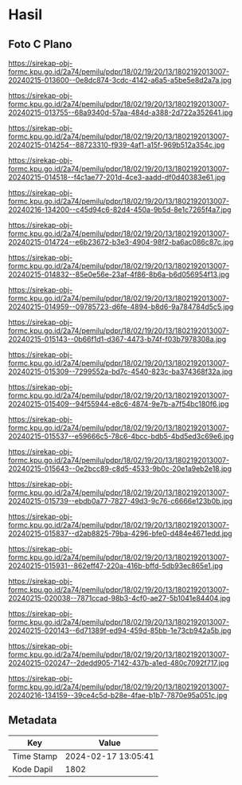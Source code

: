 # Hasil

## Foto C Plano

https://sirekap-obj-formc.kpu.go.id/2a74/pemilu/pdpr/18/02/19/20/13/1802192013007-20240215-013600--0e8dc874-3cdc-4142-a6a5-a5be5e8d2a7a.jpg

https://sirekap-obj-formc.kpu.go.id/2a74/pemilu/pdpr/18/02/19/20/13/1802192013007-20240215-013755--68a9340d-57aa-484d-a388-2d722a352641.jpg

https://sirekap-obj-formc.kpu.go.id/2a74/pemilu/pdpr/18/02/19/20/13/1802192013007-20240215-014254--88723310-f939-4af1-a15f-969b512a354c.jpg

https://sirekap-obj-formc.kpu.go.id/2a74/pemilu/pdpr/18/02/19/20/13/1802192013007-20240215-014518--f4c1ae77-201d-4ce3-aadd-df0d40383e61.jpg

https://sirekap-obj-formc.kpu.go.id/2a74/pemilu/pdpr/18/02/19/20/13/1802192013007-20240216-134200--c45d94c6-82d4-450a-9b5d-8e1c7265f4a7.jpg

https://sirekap-obj-formc.kpu.go.id/2a74/pemilu/pdpr/18/02/19/20/13/1802192013007-20240215-014724--e6b23672-b3e3-4904-98f2-ba6ac086c87c.jpg

https://sirekap-obj-formc.kpu.go.id/2a74/pemilu/pdpr/18/02/19/20/13/1802192013007-20240215-014832--85e0e56e-23af-4f86-8b6a-b6d056954f13.jpg

https://sirekap-obj-formc.kpu.go.id/2a74/pemilu/pdpr/18/02/19/20/13/1802192013007-20240215-014959--09785723-d6fe-4894-b8d6-9a784784d5c5.jpg

https://sirekap-obj-formc.kpu.go.id/2a74/pemilu/pdpr/18/02/19/20/13/1802192013007-20240215-015143--0b66f1d1-d367-4473-b74f-f03b7978308a.jpg

https://sirekap-obj-formc.kpu.go.id/2a74/pemilu/pdpr/18/02/19/20/13/1802192013007-20240215-015309--7299552a-bd7c-4540-823c-ba374368f32a.jpg

https://sirekap-obj-formc.kpu.go.id/2a74/pemilu/pdpr/18/02/19/20/13/1802192013007-20240215-015409--94f55944-e8c6-4874-9e7b-a7f54bc180f6.jpg

https://sirekap-obj-formc.kpu.go.id/2a74/pemilu/pdpr/18/02/19/20/13/1802192013007-20240215-015537--e59666c5-78c6-4bcc-bdb5-4bd5ed3c69e6.jpg

https://sirekap-obj-formc.kpu.go.id/2a74/pemilu/pdpr/18/02/19/20/13/1802192013007-20240215-015643--0e2bcc89-c8d5-4533-9b0c-20e1a9eb2e18.jpg

https://sirekap-obj-formc.kpu.go.id/2a74/pemilu/pdpr/18/02/19/20/13/1802192013007-20240215-015739--ebdb0a77-7827-49d3-9c76-c6666e123b0b.jpg

https://sirekap-obj-formc.kpu.go.id/2a74/pemilu/pdpr/18/02/19/20/13/1802192013007-20240215-015837--d2ab8825-79ba-4296-bfe0-d484e4671edd.jpg

https://sirekap-obj-formc.kpu.go.id/2a74/pemilu/pdpr/18/02/19/20/13/1802192013007-20240215-015931--862eff47-220a-416b-bffd-5db93ec865e1.jpg

https://sirekap-obj-formc.kpu.go.id/2a74/pemilu/pdpr/18/02/19/20/13/1802192013007-20240215-020038--7871ccad-98b3-4cf0-ae27-5b1041e84404.jpg

https://sirekap-obj-formc.kpu.go.id/2a74/pemilu/pdpr/18/02/19/20/13/1802192013007-20240215-020143--6d71389f-ed94-459d-85bb-1e73cb942a5b.jpg

https://sirekap-obj-formc.kpu.go.id/2a74/pemilu/pdpr/18/02/19/20/13/1802192013007-20240215-020247--2dedd905-7142-437b-a1ed-480c7092f717.jpg

https://sirekap-obj-formc.kpu.go.id/2a74/pemilu/pdpr/18/02/19/20/13/1802192013007-20240216-134159--39ce4c5d-b28e-4fae-b1b7-7870e95a051c.jpg


## Metadata

| Key        | Value               |
| ---------- | ------------------- |
| Time Stamp | 2024-02-17 13:05:41 |
| Kode Dapil | 1802                |



